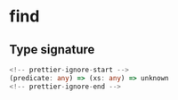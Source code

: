 # find

## Type signature

```typescript
<!-- prettier-ignore-start -->
(predicate: any) => (xs: any) => unknown
<!-- prettier-ignore-end -->
```
